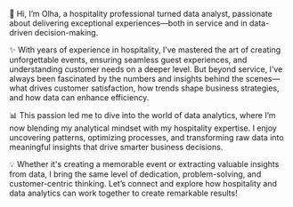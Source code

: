 👋 Hi, I’m Olha, a hospitality professional turned data analyst, passionate about delivering exceptional experiences—both in service and in data-driven decision-making.

✨ With years of experience in hospitality, I’ve mastered the art of creating unforgettable events, ensuring seamless guest experiences, and understanding customer needs on a deeper level. But beyond service, I’ve always been fascinated by the numbers and insights behind the scenes—what drives customer satisfaction, how trends shape business strategies, and how data can enhance efficiency.

📊 This passion led me to dive into the world of data analytics, where I’m now blending my analytical mindset with my hospitality expertise. I enjoy uncovering patterns, optimizing processes, and transforming raw data into meaningful insights that drive smarter business decisions.

💡 Whether it's creating a memorable event or extracting valuable insights from data, I bring the same level of dedication, problem-solving, and customer-centric thinking. Let’s connect and explore how hospitality and data analytics can work together to create remarkable results!
